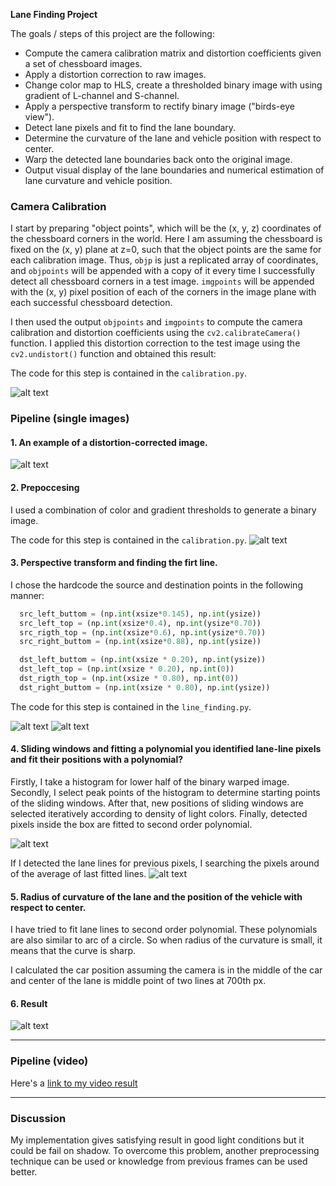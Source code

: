 **Lane Finding Project**

The goals / steps of this project are the following:

* Compute the camera calibration matrix and distortion coefficients given a set of chessboard images.
* Apply a distortion correction to raw images.
* Change color map to HLS, create a thresholded binary image with using gradient of L-channel and S-channel.
* Apply a perspective transform to rectify binary image ("birds-eye view").
* Detect lane pixels and fit to find the lane boundary.
* Determine the curvature of the lane and vehicle position with respect to center.
* Warp the detected lane boundaries back onto the original image.
* Output visual display of the lane boundaries and numerical estimation of lane curvature and vehicle position.

[//]: # (Image References)

[image1]: ./report/calibration.jpg "Undistortion"
[image2]: ./report/undistort.jpg "Road Transformed"
[image3]: ./report/preprocessing.jpg "Binary Example"
[image4]: ./report/steps.jpg "Warp Example"
[image5]: ./report/result.jpg "Output"
[image6]: ./report/sliding_window.jpg "Fit Visual"
[image7]: ./report/after_sliding.jpg "Recent Fitted"
[image8]: ./report/debug.jpg "Output with debug"

[video1]: ./report/project_video_output.mp4 "Video"

### Camera Calibration

I start by preparing "object points", which will be the (x, y, z) coordinates of the chessboard corners in the world. Here I am assuming the chessboard is fixed on the (x, y) plane at z=0, such that the object points are the same for each calibration image.  Thus, `objp` is just a replicated array of coordinates, and `objpoints` will be appended with a copy of it every time I successfully detect all chessboard corners in a test image.  `imgpoints` will be appended with the (x, y) pixel position of each of the corners in the image plane with each successful chessboard detection.  

I then used the output `objpoints` and `imgpoints` to compute the camera calibration and distortion coefficients using the `cv2.calibrateCamera()` function.  I applied this distortion correction to the test image using the `cv2.undistort()` function and obtained this result:

The code for this step is contained in the `calibration.py`.  

![alt text][image1]

### Pipeline (single images)

#### 1. An example of a distortion-corrected image.

![alt text][image2]

#### 2. Prepoccesing

I used a combination of color and gradient thresholds to generate a binary image.

The code for this step is contained in the `calibration.py`.
![alt text][image3]

#### 3. Perspective transform and finding the firt line.

I chose the hardcode the source and destination points in the following manner:

```python
  src_left_buttom = (np.int(xsize*0.145), np.int(ysize))
  src_left_top = (np.int(xsize*0.4), np.int(ysize*0.70))
  src_rigth_top = (np.int(xsize*0.6), np.int(ysize*0.70))
  src_right_buttom = (np.int(xsize*0.88), np.int(ysize))

  dst_left_buttom = (np.int(xsize * 0.20), np.int(ysize))
  dst_left_top = (np.int(xsize * 0.20), np.int(0))
  dst_rigth_top = (np.int(xsize * 0.80), np.int(0))
  dst_right_buttom = (np.int(xsize * 0.80), np.int(ysize))
```

The code for this step is contained in the `line_finding.py`.


![alt text][image4]
![alt text][image5]

#### 4. Sliding windows and fitting a polynomial you identified lane-line pixels and fit their positions with a polynomial?

Firstly, I take a histogram for lower half of the binary warped image. Secondly, I select peak points of the histogram to determine starting points of the sliding windows. After that, new positions of sliding windows are selected iteratively according to density of light colors. Finally, detected pixels inside the box are fitted to second order polynomial.

![alt text][image6]

If I detected the lane lines for previous pixels, I searching the pixels around of the average of last fitted lines.
![alt text][image7]

#### 5. Radius of curvature of the lane and the position of the vehicle with respect to center.

I have tried to fit lane lines to second order polynomial. These polynomials are also similar to arc of a circle. So when radius of the curvature is small, it means that the curve is sharp.

I calculated the car position assuming the camera is in the middle of the car and center of the lane is middle point of two lines at 700th px.

#### 6. Result

![alt text][image8]

---

### Pipeline (video)

Here's a [link to my video result](./report/project_video_output.mp4)

---

### Discussion

My implementation gives satisfying result in good light conditions but it could be fail on shadow. To overcome this problem, another preprocessing technique  can be used or knowledge from previous frames can be used better.
